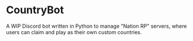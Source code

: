 # CountryBot
A WIP Discord bot written in Python to manage "Nation RP" servers, where users can claim and play as their own custom countries.